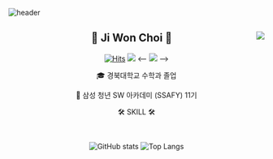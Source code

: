 ![header](https://capsule-render.vercel.app/api?type=wave&color=auto&text=ChoiGood)

<div align="center">
  
  <img align="right" src="http://mazassumnida.wtf/api/v2/generate_badge?boj=wldnjs3794"/>
  
## 👋 Ji Won Choi 👋 
  

  [![Hits](https://hits.seeyoufarm.com/api/count/incr/badge.svg?url=https%3A%2F%2Fgithub.com%2FChoiGood&count_bg=%2379C83D&title_bg=%23555555&icon=&icon_color=%23E7E7E7&title=hits&edge_flat=false)](https://hits.seeyoufarm.com) <a href="https://choi-good.tistory.com/"><img src="https://img.shields.io/badge/-TechBlog-20C997?style=flat-square&logo=Velog&logoColor=white&"/></a> <-- <a href="https://lava-thrush-ec8.notion.site/6c06cb79f2474823861cb102c593f855"><img src="https://img.shields.io/badge/-Portfolio-000000?style=flat-square&logo=Notion&logoColor=white"/></a> --> 


  🎓 경북대학교 수학과 졸업
  
  🔎 삼성 청년 SW 아카데미 (SSAFY) 11기    


  🛠 SKILL 🛠


  <br>
 
</div>


<div align="center">
  
 ![GitHub stats](https://github-readme-stats.vercel.app/api?username=ChoiGood&show_icons=true&theme=radical)
 ![Top Langs](https://github-readme-stats.vercel.app/api/top-langs/?username=ChoiGood)
  
  
 
</div>
